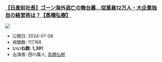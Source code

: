 ### [【日産前社長】ゴーン海外逃亡の舞台裏...従業員12万人・大企業独自の経営術は？【高橋弘樹】](https://www.youtube.com/watch?v=Mbkx01DT6Xc)
[![](https://img.youtube.com/vi/Mbkx01DT6Xc/sddefault.jpg)](https://www.youtube.com/watch?v=Mbkx01DT6Xc)
-   公開日: 2024-07-08
-   視聴数: 117,168
-   **いいね数: 1,391**
-   出演者: 西川廣人, [高橋弘樹](/rehacq_fan/people/高橋弘樹 "wikilink")
